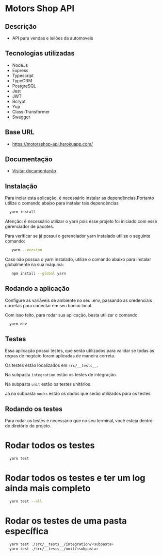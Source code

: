 # Motors Shop API

## Descrição
- API para vendas e leilões da automoveis

## Tecnologias utilizadas
- NodeJs
- Express
- Typescript
- TypeORM
- PostgreSQL
- Jest
- JWT
- Bcrypt
- Yup
- Class-Transformer
- Swagger

## Base URL
- https://motorsshop-api.herokuapp.com/

## Documentação
- <a href="https://motorsshop-api.herokuapp.com/doc/" target="_blank">Visitar documentação<a/>

## Instalação

  Para inciar esta aplicação, é necessário instalar as dependências.Portanto utilize o comando abaixo para instalar tais dependências
  
  ```bash
    yarn install
  ```
  Atenção: é necessário utilizar o yarn pois esse projeto foi iniciado com esse gerenciador de pacotes.

  Para verificar se já possui o gerenciador yarn instalado utilize o seguinte comando:
  
```bash
   yarn --version
```
  Caso não possua o yarn instalado, utilize o comando abaixo para instalar globalmente na sua máquina:
  
```bash
   npm install --global yarn
```
## Rodando a aplicação
  
  Configure as variáveis de ambiente no seu .env, passando as credenciais corretas para conectar em seu banco local.
  
  Com isso feito, para rodar sua aplicação, basta utilizar o comando:
  
```bash
  yarn dev 
```
  
## Testes
  Essa aplicação possui testes, que serão utilizados para validar se todas as regras de negócio foram aplicadas de maneira correta.
  
  Os testes estão localizados em ```src/__tests__```.
  
  Na subpasta ```integration``` estão os testes de integração.
  
  Na subpasta ```unit``` estão os testes unitários.
  
  Já na subpasta ```mocks``` estão os dados que serão utilizados para os testes.
  
## Rodando os testes
  
  Para rodar os testes é necessário que no seu terminal, você esteja dentro do diretório do projeto.
  
# Rodar todos os testes
  
```bash
  yarn test
```  
# Rodar todos os testes e ter um log ainda mais completo
 
```bash
  yarn test --all
```  
# Rodar os testes de uma pasta específica
  
```bash
  yarn test ./src/__tests__/integration/<subpasta>
  yarn test ./src/__tests__/unit/<subpasta>
``` 
  
